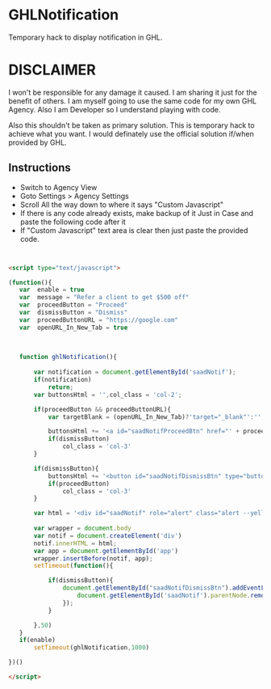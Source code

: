 # GHLNotification
Temporary hack to display notification in GHL.

# DISCLAIMER
I won't be responsible for any damage it caused. I am sharing it just for the benefit of others. I am myself going to use the same code for my own GHL Agency. Also I am Developer so I understand playing with code.

Also this shouldn't be taken as primary solution. This is temporary hack to achieve what you want. I would definately use the official solution if/when provided by GHL.



## Instructions
- Switch to Agency View
- Goto Settings > Agency Settings
- Scroll All the way down to where it says "Custom Javascript"
- If there is any code already exists, make backup of it Just in Case and paste the following code after it
- If "Custom Javascript" text area is clear then just paste the provided code.


 ```html


<script type="text/javascript">

(function(){
    var  enable = true
    var  message = "Refer a client to get $500 off"
    var  proceedButton = "Proceed"
    var  dismissButton = "Dismiss"
    var  proceedButtonURL = "https://google.com"
    var  openURL_In_New_Tab = true

    
    
    function ghlNotification(){
       
        var notification = document.getElementById('saadNotif');
        if(notification)
            return;
        var buttonsHtml = '',col_class = 'col-2';

        if(proceedButton && proceedButtonURL){
            var targetBlank = (openURL_In_New_Tab)?'target="_blank"':'';

            buttonsHtml += '<a id="saadNotifProceedBtn" href="' + proceedButtonURL + '" ' + targetBlank + ' class="btn btn btn-success" style="margin-right: 11px;">' + proceedButton + '</a>'
            if(dismissButton)
                col_class = 'col-3'
        }

        if(dismissButton){
            buttonsHtml += '<button id="saadNotifDismissBtn" type="button" class="btn btn-secondary">' + dismissButton + '</button>'
            if(proceedButton)
                col_class = 'col-3'
        }

        var html = '<div id="saadNotif" role="alert" class="alert --yellow" style="z-index: 99999;text-align: center;background-color: rgb(255 188 0);color: white;font-weight: bold;position: fixed;display: block;top: 0;left: 0;width: 100%;"><div class="row"><div class="col" style="font-size: large;padding-top: 5px;">' + message + '</div><div class="' + col_class + '">' + buttonsHtml + '</div></div></div>';
        
        var wrapper = document.body 
        var notif = document.createElement('div')
        notif.innerHTML = html;	  
        var app = document.getElementById('app')
        wrapper.insertBefore(notif, app);
        setTimeout(function(){

            if(dismissButton){
                document.getElementById("saadNotifDismissBtn").addEventListener("click", function() {
                    document.getElementById('saadNotif').parentNode.remove()
                });
            }           

        },50)
    }
    if(enable)
        setTimeout(ghlNotification,1000)

})()

</script>

 ```
